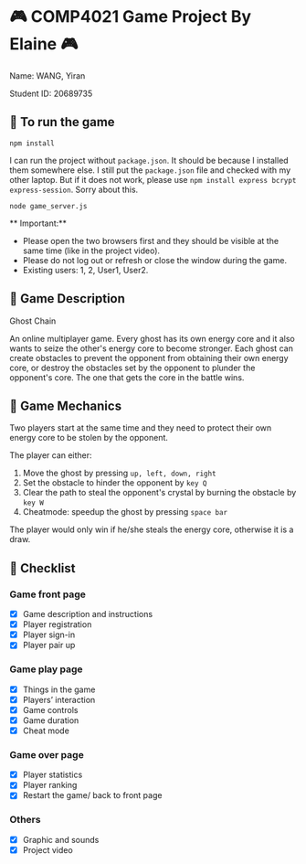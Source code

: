 # :video_game: COMP4021 Game Project By Elaine    :video_game:
Name: WANG, Yiran

Student ID: 20689735

## :space_invader:	 To run the game

```
npm install
```
I can run the project without `package.json`. It should be because I installed them somewhere else. I still put the `package.json` file and checked with my other laptop. But if it does not work, please use `npm install express bcrypt express-session`. Sorry about this. 
```
node game_server.js
```
** Important:** 
- Please open the two browsers first and they should be visible at the same time (like in the project video).
- Please do not log out or refresh or close the window during the game. 
- Existing users: 1, 2, User1, User2.


## :space_invader:	 Game Description
Ghost Chain 

An online multiplayer game. Every ghost has its own energy core and it also wants to seize the other's energy core to become stronger. Each ghost can create obstacles to prevent the opponent from obtaining their own energy core, or destroy the obstacles set by the opponent to plunder the opponent's core. The one that gets the core in the battle wins. 

## :space_invader:	 Game Mechanics
Two players start at the same time and they need to protect their own energy core to be stolen by the opponent.

The player can either:
1. Move the ghost by pressing `up, left, down, right` 
2. Set the obstacle to hinder the opponent by `key Q`
3. Clear the path to steal the opponent's crystal by burning the obstacle by `key W`
4. Cheatmode: speedup the ghost by pressing `space bar`

The player would only win if he/she steals the energy core, otherwise it is a draw.

## :space_invader:	 Checklist
### Game front page
* [x] Game description and instructions
* [x] Player registration 
* [x] Player sign-in
* [x] Player pair up
### Game play page
* [x] Things in the game
* [x] Players’ interaction
* [x] Game controls
* [x] Game duration
* [x] Cheat mode
### Game over page
* [x] Player statistics
* [x] Player ranking
* [x] Restart the game/ back to front page
### Others
* [x] Graphic and sounds
* [x] Project video

